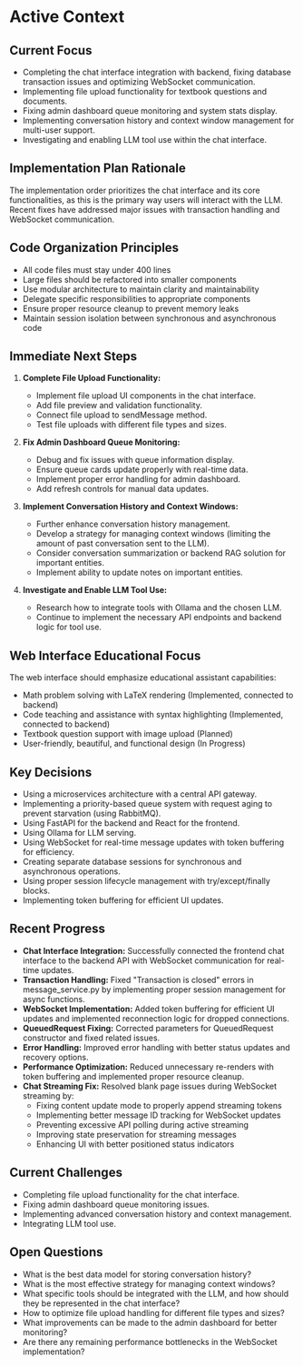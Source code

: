 # Active Context

## Current Focus

-   Completing the chat interface integration with backend, fixing database transaction issues and optimizing WebSocket communication.
-   Implementing file upload functionality for textbook questions and documents.
-   Fixing admin dashboard queue monitoring and system stats display.
-   Implementing conversation history and context window management for multi-user support.
-   Investigating and enabling LLM tool use within the chat interface.

## Implementation Plan Rationale

The implementation order prioritizes the chat interface and its core functionalities, as this is the primary way users will interact with the LLM. Recent fixes have addressed major issues with transaction handling and WebSocket communication.

## Code Organization Principles

-   All code files must stay under 400 lines
-   Large files should be refactored into smaller components
-   Use modular architecture to maintain clarity and maintainability
-   Delegate specific responsibilities to appropriate components
-   Ensure proper resource cleanup to prevent memory leaks
-   Maintain session isolation between synchronous and asynchronous code

## Immediate Next Steps

1.  **Complete File Upload Functionality:**
    -   Implement file upload UI components in the chat interface.
    -   Add file preview and validation functionality.
    -   Connect file upload to sendMessage method.
    -   Test file uploads with different file types and sizes.

2.  **Fix Admin Dashboard Queue Monitoring:**
    -   Debug and fix issues with queue information display.
    -   Ensure queue cards update properly with real-time data.
    -   Implement proper error handling for admin dashboard.
    -   Add refresh controls for manual data updates.

3.  **Implement Conversation History and Context Windows:**
    -   Further enhance conversation history management.
    -   Develop a strategy for managing context windows (limiting the amount of past conversation sent to the LLM).
    -   Consider conversation summarization or backend RAG solution for important entities.
    -   Implement ability to update notes on important entities.

4.  **Investigate and Enable LLM Tool Use:**
    -   Research how to integrate tools with Ollama and the chosen LLM.
    -   Continue to implement the necessary API endpoints and backend logic for tool use.

## Web Interface Educational Focus

The web interface should emphasize educational assistant capabilities:

-   Math problem solving with LaTeX rendering (Implemented, connected to backend)
-   Code teaching and assistance with syntax highlighting (Implemented, connected to backend)
-   Textbook question support with image upload (Planned)
-   User-friendly, beautiful, and functional design (In Progress)

## Key Decisions

-   Using a microservices architecture with a central API gateway.
-   Implementing a priority-based queue system with request aging to prevent starvation (using RabbitMQ).
-   Using FastAPI for the backend and React for the frontend.
-   Using Ollama for LLM serving.
-   Using WebSocket for real-time message updates with token buffering for efficiency.
-   Creating separate database sessions for synchronous and asynchronous operations.
-   Using proper session lifecycle management with try/except/finally blocks.
-   Implementing token buffering for efficient UI updates.

## Recent Progress

-   **Chat Interface Integration:** Successfully connected the frontend chat interface to the backend API with WebSocket communication for real-time updates.
-   **Transaction Handling:** Fixed "Transaction is closed" errors in message_service.py by implementing proper session management for async functions.
-   **WebSocket Implementation:** Added token buffering for efficient UI updates and implemented reconnection logic for dropped connections.
-   **QueuedRequest Fixing:** Corrected parameters for QueuedRequest constructor and fixed related issues.
-   **Error Handling:** Improved error handling with better status updates and recovery options.
-   **Performance Optimization:** Reduced unnecessary re-renders with token buffering and implemented proper resource cleanup.
-   **Chat Streaming Fix:** Resolved blank page issues during WebSocket streaming by:
    - Fixing content update mode to properly append streaming tokens
    - Implementing better message ID tracking for WebSocket updates
    - Preventing excessive API polling during active streaming
    - Improving state preservation for streaming messages
    - Enhancing UI with better positioned status indicators

## Current Challenges


-   Completing file upload functionality for the chat interface.
-   Fixing admin dashboard queue monitoring issues.
-   Implementing advanced conversation history and context management.
-   Integrating LLM tool use.

## Open Questions

-   What is the best data model for storing conversation history?
-   What is the most effective strategy for managing context windows?
-   What specific tools should be integrated with the LLM, and how should they be represented in the chat interface?
-   How to optimize file upload handling for different file types and sizes?
-   What improvements can be made to the admin dashboard for better monitoring?
-   Are there any remaining performance bottlenecks in the WebSocket implementation?